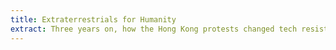 ```yaml
---
title: Extraterrestrials for Humanity
extract: Three years on, how the Hong Kong protests changed tech resistance.
---
```


